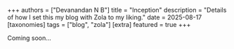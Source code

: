 +++
authors = ["Devanandan N B"]
title = "Inception"
description = "Details of how I set this my blog with Zola to my liking."
date = 2025-08-17
[taxonomies]
tags = ["blog", "zola"]
[extra]
featured = true
+++

Coming soon...